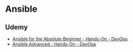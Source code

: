 # Ansible

## Udemy
- [Ansible for the Absolute Beginner - Hands-On - DevOps](https://udemy.com/course/learn-ansible/)
- [Ansible Advanced - Hands-On - DevOps](https://udemy.com/course/learn-ansible-advanced/)